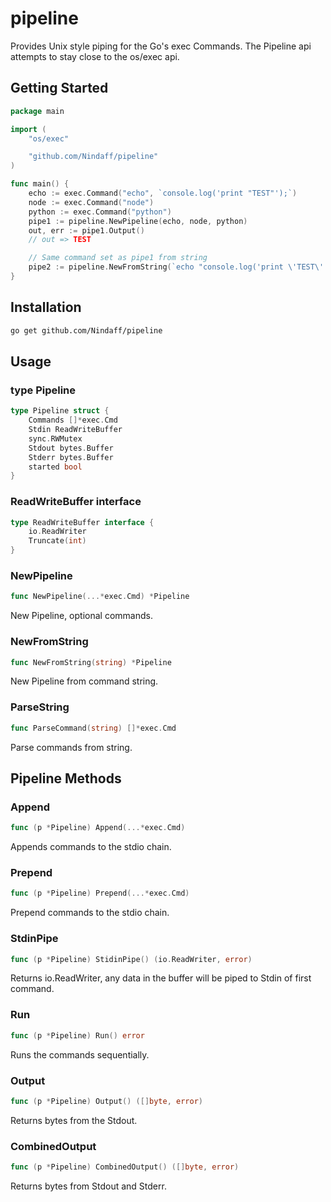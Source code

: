 # pipeline

Provides Unix style piping for the Go's exec Commands. The Pipeline api attempts to stay close to the os/exec api.

## Getting Started
```go
package main

import (
	"os/exec"

	"github.com/Nindaff/pipeline"
)

func main() {
	echo := exec.Command("echo", `console.log('print "TEST"');`)
	node := exec.Command("node")
	python := exec.Command("python")
	pipe1 := pipeline.NewPipeline(echo, node, python)
	out, err := pipe1.Output()
	// out => TEST

	// Same command set as pipe1 from string
	pipe2 := pipeline.NewFromString(`echo "console.log('print \'TEST\'');" | node | python`)
}
```
## Installation
```bash
go get github.com/Nindaff/pipeline
```

## Usage
### type Pipeline
```go
type Pipeline struct {
	Commands []*exec.Cmd
	Stdin ReadWriteBuffer
	sync.RWMutex
	Stdout bytes.Buffer
	Stderr bytes.Buffer
	started bool
}
```
### ReadWriteBuffer interface
```go
type ReadWriteBuffer interface {
	io.ReadWriter
	Truncate(int)
}
```
### NewPipeline
```go
func NewPipeline(...*exec.Cmd) *Pipeline
```
New Pipeline, optional commands.
### NewFromString
```go
func NewFromString(string) *Pipeline
```
New Pipeline from command string.
### ParseString
```go
func ParseCommand(string) []*exec.Cmd
```
Parse commands from string.

## Pipeline Methods
### Append
```go
func (p *Pipeline) Append(...*exec.Cmd) 
```
Appends commands to the stdio chain.
### Prepend
```go
func (p *Pipeline) Prepend(...*exec.Cmd)
```
Prepend commands to the stdio chain.
### StdinPipe
```go
func (p *Pipeline) StidinPipe() (io.ReadWriter, error)
```
Returns io.ReadWriter, any data in the buffer will be piped to Stdin of first
command.
### Run
```go
func (p *Pipeline) Run() error
```
Runs the commands sequentially.
### Output
```go
func (p *Pipeline) Output() ([]byte, error)
```
Returns bytes from the Stdout.
### CombinedOutput
```go
func (p *Pipeline) CombinedOutput() ([]byte, error)
```
Returns bytes from Stdout and Stderr.

